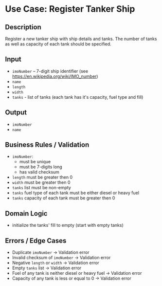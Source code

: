 # Use Case: Register Tanker Ship

## Description
Register a new tanker ship with ship details and tanks. The number of tanks as well as capacity of each tank should be specified.

## Input

- `imoNumber` – 7-digit ship identifier (see https://en.wikipedia.org/wiki/IMO_number)
- `name`
- `length`
- `width`
- `tanks` - list of tanks (each tank has it's capacity, fuel type and fill)

## Output
- `imoNumber`
- `name`

## Business Rules / Validation

- `imoNumber`:
    - must be unique
    - must be 7-digits long
    - has valid checksum
- `length` must be greater then 0
- `width` must be greater then 0
- `tanks` list must be non-empty
- `tanks` fuel type of each tank must be either diesel or heavy fuel
- `tanks` capacity of each tank must be greater then 0

## Domain Logic

- initialize the tanks' fill to empty (start with empty tanks)

## Errors / Edge Cases

- Duplicate `imoNumber` -> Validation error
- Invalid checksum of `imoNumber` → Validation error
- Negative `length` or `width` → Validation error
- Empty `tanks` list -> Validation error
- Fuel of any tank is neither diesel or heavy fuel -> Validation error
- Capacity of any tank is less or equal to 0 -> Validation error
